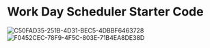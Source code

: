 # Work Day Scheduler Starter Code
![C50FAD35-251B-4D31-BEC5-4DBBF6463728](https://user-images.githubusercontent.com/105461444/176573972-f5fcd11e-8470-40b3-9682-b7a5f288f9f7.jpeg)
![F0452CEC-78F9-4F5C-803E-71B4EA8DE38D](https://user-images.githubusercontent.com/105461444/176573982-14da72dc-5ba6-451f-a2f9-37556f2ffdc6.jpeg)
